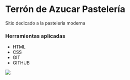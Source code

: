 # Terrón de Azucar Pastelería

Sitio dedicado a la pastelería moderna

### Herramientas aplicadas
- HTML
- CSS
- GIT
- GITHUB

[![](https://images.unsplash.com/photo-1569864358642-9d1684040f43?ixlib=rb-4.0.3&ixid=M3wxMjA3fDB8MHxwaG90by1wYWdlfHx8fGVufDB8fHx8fA%3D%3D&auto=format&fit=crop&w=1170&q=80)](http://https://images.unsplash.com/photo-1569864358642-9d1684040f43?ixlib=rb-4.0.3&ixid=M3wxMjA3fDB8MHxwaG90by1wYWdlfHx8fGVufDB8fHx8fA%3D%3D&auto=format&fit=crop&w=1170&q=80)
